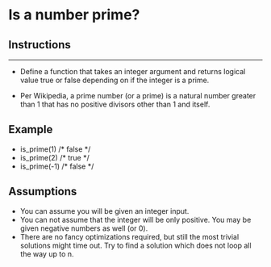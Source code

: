 # Is a number prime?

## Instructions
------------

- Define a function that takes an integer argument and returns logical value true or false depending on if the integer is a prime.

- Per Wikipedia, a prime number (or a prime) is a natural number greater than 1 that has no positive divisors other than 1 and itself.

## Example

- is_prime(1)  /* false */
- is_prime(2)  /* true  */
- is_prime(-1) /* false */

## Assumptions

- You can assume you will be given an integer input.
- You can not assume that the integer will be only positive. You may be given negative numbers as well (or 0).
- There are no fancy optimizations required, but still the most trivial solutions might time out. Try to find a solution which does not loop all the way up to n.
